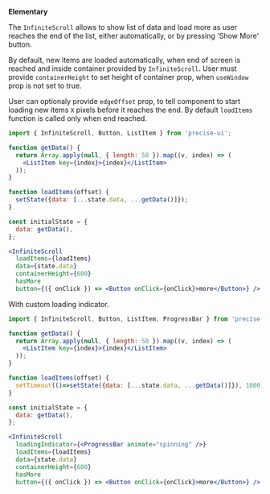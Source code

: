 **Elementary**

The `InfiniteScroll` allows to show list of data and load more as user reaches the end of the list, either automatically, or by pressing 'Show More' button.

By default, new items are loaded automatically, when end of screen is reached and inside container provided by `InfiniteScroll`. User must provide `containerHeight` to set height of container prop, when `useWindow` prop is not set to true.

User can optionaly provide `edgeOffset` prop, to tell component to start loading new items `X` pixels before it reaches the end. By default `loadItems` function is called only when end reached.

```jsx
import { InfiniteScroll, Button, ListItem } from 'precise-ui';

function getData() {
  return Array.apply(null, { length: 50 }).map((v, index) => (
    <ListItem key={index}>{index}</ListItem>
  ));
}

function loadItems(offset) {
  setState({data: [...state.data, ...getData()]});
}

const initialState = {
  data: getData(),
};

<InfiniteScroll
  loadItems={loadItems}
  data={state.data}
  containerHeight={600}
  hasMore
  button={({ onClick }) => <Button onClick={onClick}>more</Button>} />
```

With custom loading indicator.

```jsx
import { InfiniteScroll, Button, ListItem, ProgressBar } from 'precise-ui';

function getData() {
  return Array.apply(null, { length: 50 }).map((v, index) => (
    <ListItem key={index}>{index}</ListItem>
  ));
}

function loadItems(offset) {
  setTimeout(()=>setState({data: [...state.data, ...getData()]}), 1000)
}

const initialState = {
  data: getData(),
};

<InfiniteScroll
  loadingIndicator={<ProgressBar animate="spinning" />}
  loadItems={loadItems}
  data={state.data}
  containerHeight={600}
  hasMore
  button={({ onClick }) => <Button onClick={onClick}>more</Button>} />
```
